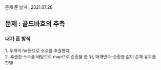 문제 푼 날짜 : 2021.07.28

<h2>문제 : 골드바흐의 추측</h2>

<h3>내가 푼 방식</h3>
<div>1. 두개의 for문으로 소수를 추출한다.</div>
<div>2. 추출한 소수를 바탕으로 map으로 순환을 한 뒤, 매개변수-순환한 값이 존재 유무를 판별</div>

